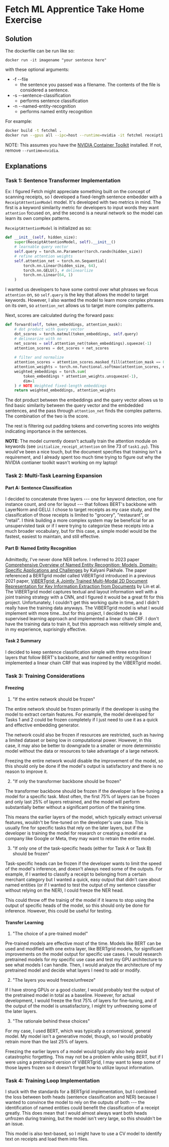 # Fetch ML Apprentice Take Home Exercise
## Solution
The dockerfile can be run like so:

`docker run -it imagename "your sentence here"`

with these optional arguments:
* -f --file
    * the sentence you passed was a filename. The contents of the file is considered a sentence. 
* -s --sentence-classification 
    * performs sentence classification
* -n --named-entity-recognition
    * performs named entity recognition

For example:

```bash
docker build -t fetchml .
docker run --gpus all --ipc=host --runtime=nvidia -it fetchml receipt1.txt -f -s -n
``` 

NOTE: This assumes you have the [NVIDIA Container Toolkit](https://docs.nvidia.com/datacenter/cloud-native/container-toolkit/latest/index.html) installed. If not, remove `--runtime=nvidia`. 

## Explanations
### Task 1: Sentence Transformer Implementation
Ex:
I figured Fetch might appreciate something built on the concept of scanning receipts, so I developed a fixed-length sentence embedder with a `ReceiptAttentionModel` model. It's developed with two metrics in mind. The first is a keyword similarity metric for developers to input words they want `attention` focused on, and the second is a neural network so the model can learn its own complex patterns. 

`ReceiptAttentionModel` is initialized as so:
```Python
def __init__(self, hidden_size):
    super(ReceiptAttentionModel, self).__init__()
    # learnable query vector
    self.query = torch.nn.Parameter(torch.randn(hidden_size))
    # refine attention weights
    self.attention_net = torch.nn.Sequential(
        torch.nn.Linear(hidden_size, 64),
        torch.nn.GELU(), # delinearlize
        torch.nn.Linear(64, 1)
    )
```
I wanted us developers to have some control over what phrases we focus `attention` on, so `self.query` is the key that allows the model to target keywords. However, I also wanted the model to learn more complex phrases on its own, so `attention_net` allows us to target more complex patterns. 

Next, scores are calculated during the forward pass:
```Python
def forward(self, token_embeddings, attention_mask):
    # dot product with query vector
    dot_scores = torch.matmul(token_embeddings, self.query)
    # delinearize with nn
    net_scores = self.attention_net(token_embeddings).squeeze(-1)
    attention_scores = dot_scores + net_scores
    
    # filter and normalize
    attention_scores = attention_scores.masked_fill(attention_mask == 0, -10000.0)
    attention_weights = torch.nn.functional.softmax(attention_scores, dim=1)
    weighted_embeddings = torch.sum(
        token_embeddings * attention_weights.unsqueeze(-1), 
        dim=1
    ) # NOTE Weighted fixed-length embeddings
    return weighted_embeddings, attention_weights
```
The dot product between the embeddings and the query vector allows us to find basic similarity between the query vector and the embdedded sentences, and the pass through `attention_net` finds the complex patterns. The combination of the two is the score. 

The rest is filtering out padding tokens and converting scores into weights indicating importance in the sentences. 

**NOTE**: The model currently doesn't actually train the attention module on keywords (see `initialize_receipt_attention` on line 73 of `task1.py`). This would've been a nice touch, but the document specifies that training isn't a requirement, and I already spent too much time trying to figure out why the NVIDIA contianer toolkit wasn't working on my laptop!

### Task 2: Multi-Task Learning Expansion

#### Part A: Sentence Classification
I decided to concatenate three layers --- one for keyword detection, one for instance count, and one for layout --- that follows BERT's backbone with LayerNorm and GELU. I chose to target receipts as my case study, and the classification of those receipts is limited to "grocery", "restaurant", or "retail". I think building a more complex system may be beneficial for an unsupervisted task or if I were trying to categorize these receipts into a much broader vocabulary, but for this case, a simple model would be the fastest, easiest to maintain, and still effective. 

#### Part B: Named Entity Recognition
Admittedly, I've never done NER before. I referred to 2023 paper [Comprehensive Overview of Named Entity Recognition: Models, Domain-Specific Applications and Challenges](https://arxiv.org/abs/2309.14084) by Kalyani Pakhale. The paper referenced a BERTgrid model called ViBERTgrid introduced in a previous 2021 paper, [ViBERTgrid: A Jointly Trained Multi-Modal 2D Document Representation for Key Information Extraction from Documents](https://arxiv.org/abs/2105.11672) by Lin et al. The ViBERTgrid model captures textual and layout information well with a joint training strategy with a CNN, and I figured it would be a great fit for this project. 
Unfortunately, I couldn't get this working quite in time, and I didn't really have the training data anyways. The ViBERTgrid model is what I would implement with more time...but for this project, I decided to take a supervised learning approach and implemented a linear chain CRF. I don't have the training data to train it, but this approach was relitively simple and, in my experience, suprisingly effective. 

#### Task 2 Summary
I decided to keep sentence classification simple with three extra linear layers that follow BERT's backbone, and for named entity recognition I implemented a linear chain CRF that was inspired by the ViBERTgrid model. 

### Task 3: Training Considerations
#### Freezing
1. "If the entire network should be frozen"

The entire network should be frozen primarily if the developer is using the model to extract certain features. For example, the model developed for Tasks 1 and 2 could be frozen completely if I just need to use it as a quick and effective embedding generator. 

The network could also be frozen if resources are restricted, such as having a limited dataset or being low in computational power. However, in this case, it may also be better to downgrade to a smaller or more deterministic model without the data or resources to take advantage of a large network. 

Freezing the entire network would disable the improvement of the model, so this should only be done if the model's output is satisfactory and there is no reason to improve it. 

2. "If only the transformer backbone should be frozen"

The transformer backbone should be frozen if the developer is fine-tuning a model for a specific task. Most often, the first 75% of layers can be frozen and only last 25% of layers retrained, and the model will perform substantially better without a significant portion of the training time. 

This means the earlier layers of the model, which typically extract universal features, wouldn't be fine-tuned on the developer's use case. This is usually fine for specific tasks that rely on the later layers, but if the developer is training the model for research or creating a model at a company like Google or Meta, they may want to retrain the entire model. 

3. "If only one of the task-specific heads (either for Task A or Task B) should be frozen"

Task-specific heads can be frozen if the developer wants to limit the speed of the model's inference, and doesn't always need some of the outputs. For example, if I wanted to classify a receipt to belonging from a certain merchant category but I wanted a quick, easy output that didn't care about named entities (or if I wanted to test the output of my sentence classifier without relying on the NER), I could freeze the NER head. 

This could throw off the trainig of the model if it learns to stop using the output of specific heads of the model, so this should only be done for inference. However, this could be useful for testing. 

#### Transfer Learning

1. "The choice of a pre-trained model"

Pre-trained models are effective most of the time. Models like BERT can be used and modified with one extra layer, like BERTgrid models, for significant improvements on the model output for specific use cases. I would research pretrained models for my specific use case and test my GPU architecture to see what models I can handle. Then, I would analyze the architecture of my pretrained model and decide what layers I need to add or modify.

2. "The layers you would freeze/unfreeze"

If I have strong GPUs or a good cluster, I would probably test the output of the pretrained model in total as a baseline. However, for actual development, I would freeze the first 75% of layers for fine-tuning, and if the output of the model is unsatisfactory, I might try unfreezeing some of the later layers. 

3. "The rationale behind these choices"

For my case, I used BERT, which was typically a conversional, general model. My model isn't a generative model, though, so I would probably retrain more than the last 25% of layers. 

Freezing the earlier layers of a model would typically also help avoid catastrophic forgetting. This may not be a problem while using BERT, but if I were using a pretrained version of ViBERTgrid, I may want to keep some of those layers frozen so it doesn't forget how to utilize layout information. 

### Task 4: Training Loop Implementation
I stuck with the standards for a BERTgrid implementation, but I combined the loss between both heads (sentence classification and NER) because I wanted to convince the model to rely on the outputs of both --- the identification of named entities could benefit the classification of a receipt greatly. This does mean that I would almost always want both heads unfrozen during training, but the model isn't very large, so this shouldn't be an issue. 

This model is also text-based, so I might have to use a CV model to identify text on receipts and load them into files. 